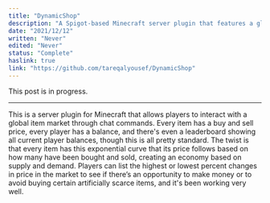 ```yaml
---
title: "DynamicShop"
description: "A Spigot-based Minecraft server plugin that features a global item shop with fluctuating prices based on supply and demand"
date: "2021/12/12"
written: "Never"
edited: "Never"
status: "Complete"
haslink: true
link: "https://github.com/tareqalyousef/DynamicShop"
---
```

This post is in progress.
<hr>
This is a server plugin for Minecraft that allows players to interact with a global item market through chat commands. Every item has a buy and sell price, every player has a balance, and there's even a leaderboard showing all current player balances, though this is all pretty standard. The twist is that every item has this exponential curve that its price follows based on how many have been bought and sold, creating an economy based on supply and demand. Players can list the highest or lowest percent changes in price in the market to see if there’s an opportunity to make money or to avoid buying certain artificially scarce items, and it's been working very well.